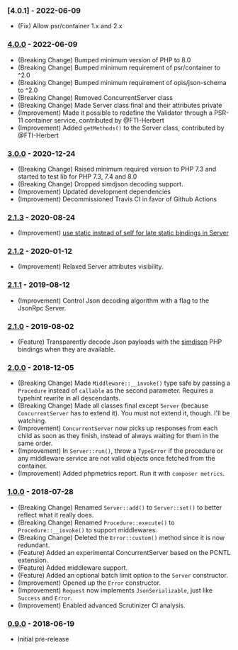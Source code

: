 ### [4.0.1] - 2022-06-09

* (Fix) Allow psr/container 1.x and 2.x

### [4.0.0] - 2022-06-09

* (Breaking Change) Bumped minimum version of PHP to 8.0
* (Breaking Change) Bumped minimum requirement of psr/container to ^2.0
* (Breaking Change) Bumped minimum requirement of opis/json-schema to ^2.0
* (Breaking Change) Removed ConcurrentServer class
* (Breaking Change) Made Server class final and their attributes private
* (Improvement) Made it possible to redefine the Validator through a PSR-11 container service, contributed by @FTI-Herbert
* (Improvement) Added `getMethods()` to the Server class, contributed by @FTI-Herbert

### [3.0.0] - 2020-12-24

* (Breaking Change) Raised minimum required version to PHP 7.3 and started to test lib for PHP 7.3, 7.4 and 8.0
* (Breaking Change) Dropped simdjson decoding support.
* (Improvement) Updated development dependencies
* (Improvement) Decommissioned Travis CI in favor of Github Actions

### [2.1.3] - 2020-08-24

  * (Improvement) [use static instead of self for late static bindings in Server](https://github.com/1ma/JsonRpc/pull/7)

### [2.1.2] - 2020-01-12

  * (Improvement) Relaxed Server attributes visibility.

### [2.1.1] - 2019-08-12

  * (Improvement) Control Json decoding algorithm with a flag to the JsonRpc Server.

### [2.1.0] - 2019-08-02

  * (Feature) Transparently decode Json payloads with the [simdjson](https://github.com/crazyxman/simdjson_php) PHP bindings when they are available.

### [2.0.0] - 2018-12-05

  * (Breaking Change) Made `Middleware::__invoke()` type safe by passing a `Procedure` instead of `callable` as the second parameter. Requires a typehint rewrite in all descendants.
  * (Breaking Change) Made all classes final except `Server` (because `ConcurrentServer` has to extend it). You must not extend it, though. I'll be watching.
  * (Improvement) `ConcurrentServer` now picks up responses from each child as soon as they finish, instead of always waiting for them in the same order.
  * (Improvement) In `Server::run()`, throw a `TypeError` if the procedure or any middleware service are not valid objects once fetched from the container.
  * (Improvement) Added phpmetrics report. Run it with `composer metrics`.

### [1.0.0] - 2018-07-28

  * (Breaking Change) Renamed `Server::add()` to `Server::set()` to better reflect what it really does.
  * (Breaking Change) Renamed `Procedure::execute()` to `Procedure::__invoke()` to support middlewares.
  * (Breaking Change) Deleted the `Error::custom()` method since it is now redundant.
  * (Feature) Added an experimental ConcurrentServer based on the PCNTL extension.
  * (Feature) Added middleware support.
  * (Feature) Added an optional batch limit option to the `Server` constructor.
  * (Improvement) Opened up the `Error` constructor.
  * (Improvement) `Request` now implements `JsonSerializable`, just like `Success` and `Error`.
  * (Improvement) Enabled advanced Scrutinizer CI analysis.

### [0.9.0] - 2018-06-19

  * Initial pre-release

[4.0.0]: https://github.com/1ma/JsonRpc/compare/v4.0.0...v4.0.1
[4.0.0]: https://github.com/1ma/JsonRpc/compare/v3.0.0...v4.0.0
[3.0.0]: https://github.com/1ma/JsonRpc/compare/v2.1.3...v3.0.0
[2.1.3]: https://github.com/1ma/JsonRpc/compare/v2.1.2...v2.1.3
[2.1.2]: https://github.com/1ma/JsonRpc/compare/v2.1.1...v2.1.2
[2.1.1]: https://github.com/1ma/JsonRpc/compare/v2.1.0...v2.1.1
[2.1.0]: https://github.com/1ma/JsonRpc/compare/v2.0.0...v2.1.0
[2.0.0]: https://github.com/1ma/JsonRpc/compare/v1.0.0...v2.0.0
[1.0.0]: https://github.com/1ma/JsonRpc/compare/v0.9.0...v1.0.0
[0.9.0]: https://github.com/1ma/JsonRpc/commit/081b048bb5a5a58235953dd42772ff31256a9e49
